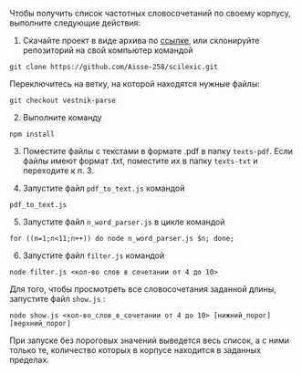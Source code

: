 Чтобы получить список частотных словосочетаний по своему корпусу, выполните следующие действия:

1. Скачайте проект в виде архива по [ссылке](https://github.com/Aisse-258/scilexic/archive/vestnik-parse.zip), или склонируйте репозиторий на свой компьютер командой
```
git clone https://github.com/Aisse-258/scilexic.git
```
Переключитесь на ветку, на которой находятся нужные файлы:
```
git checkout vestnik-parse
```

2. Выполните команду
```
npm install
```

3. Поместите файлы с текстами в формате .pdf в папку `texts-pdf`. Если файлы имеют формат .txt, поместите их
в папку `texts-txt` и переходите к п. 3.

4. Запустите файл `pdf_to_text.js` командой
```
pdf_to_text.js
```

5. Запустите файл `n_word_parser.js` в цикле командой
```
for ((n=1;n<11;n++)) do node n_word_parser.js $n; done;
```

6. Запустите файл `filter.js` командой
```
node filter.js <кол-во слов в сочетании от 4 до 10>
```

Для того, чтобы просмотреть все словосочетания заданной длины, запустите файл `show.js` :
```
node show.js <кол-во_слов_в_сочетании от 4 до 10> [нижний_порог] [верхний_порог]
```
При запуске без пороговых значений выведется весь список, а с ними только те, количество которых в корпусе
находится в заданных пределах.
